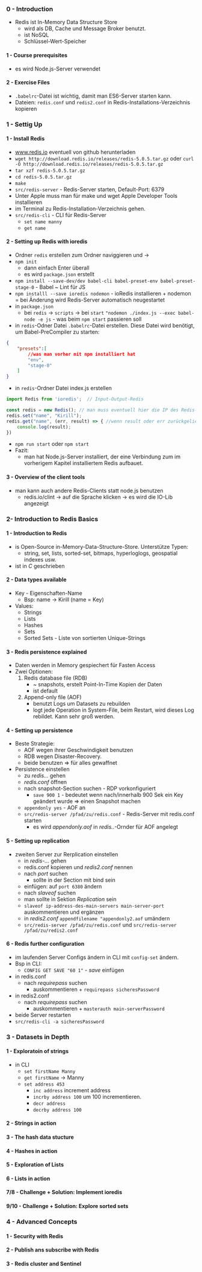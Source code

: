 ### 0 - Introduction
* Redis ist In-Memory Data Structure Store
    * wird als DB, Cache und Message Broker benutzt. 
    * ist NoSQL 
    * Schlüssel-Wert-Speicher
#### 1 - Course prerequisites
* es wird Node.js-Server verwendet
#### 2 - Exercise Files
* `.babelrc`-Datei ist wichtig, damit man ES6-Server starten kann.
* Dateien: `redis.conf` und `redis2.conf` in Redis-Installations-Verzeichnis kopieren
### 1 - Settig Up
#### 1 - Install Redis
* www.redis.io eventuell von github herunterladen
* `wget http://download.redis.io/releases/redis-5.0.5.tar.gz` oder `curl -O http://download.redis.io/releases/redis-5.0.5.tar.gz`
* `tar xzf redis-5.0.5.tar.gz`
* `cd redis-5.0.5.tar.gz`
* `make`
* `src/redis-server` - Redis-Server starten, Default-Port: 6379
* Unter Apple muss man für make und wget Apple Developer Tools installieren
* im Terminal zu Redis-Installation-Verzeichnis gehen.
* `src/redis-cli` - CLI für Redis-Server
    * `set name manny`
    * `get name` 
#### 2 - Setting up Redis with ioredis
* Ordner `redis` erstellen zum Ordner naviggieren und ->
* `npm init`
    * dann einfach Enter überall 
    * es wird `package.json` erstellt
* `npm install --save-dev/dev babel-cli babel-preset-env babel-preset-stage-0` - Babel ~ Lint für JS
* `npm installl --save ioredis nodemon` - ioRedis installieren + nodemon = bei Änderung wird Redis-Server automatisch neugestartet
* in `package.json`
    * bei `redis` -> `scripts` -> bei `start` `"nodemon ./index.js --exec babel-node -e js` - was beim `npm start` passieren soll
* in `redis`-Odner Datei `.babelrc`-Datei erstellen. Diese Datei wird benötigt, um Babel-PreCompiler zu starten:
```json
{
    "presets":[
        //was man vorher mit npm installiert hat
        "env",
        "stage-0"
    ]
}
```
* in `redis`-Ordner Datei index.js erstellen
```js
import Redis from 'ioredis';  // Input-Output-Redis

const redis = new Redis(); // man muss eventuell hier die IP des Redis-Hosts einsetzen
redis.set("name", "Kirill");
redis.get("name", (err, result) => { //wenn result oder err zurückgeliefert und beide nicht Null dann führe disen Block aus
    console.log(result);
})
```
* `npm run start` oder `npm start`
* Fazit:
    * man hat Node.js-Server installiert, der eine Verbindung zum im vorherigem Kapitel installiertem Redis aufbauet. 
#### 3 - Overview of the client tools
* man kann auch andere Redis-Clients statt node.js benutzen
    * redis.io/clint -> auf die Sprache klicken -> es wird die IO-Lib angezeigt
### 2- Introduction to Redis Basics
#### 1 - Introduction to Redis
* is Open-Source in-Memory-Data-Structure-Store. Unterstütze Typen:
    * string, set, lists, sorted-set, bitmaps, hyperloglogs, geospatial indexes usw.
* ist in *C* geschrieben
#### 2 - Data types available
* Key - Eigenschaften-Name
    * Bsp: name -> Kirill (name = Key)
* Values:
    * Strings
    * Lists
    * Hashes 
    * Sets
    * Sorted Sets - Liste von sortierten Unique-Strings
#### 3 - Redis persistence explained
* Daten werden in Memory gespiechert für Fasten Access
* Zwei Optionen:
    1. Redis database file (RDB)
        * ~ snapshots, erstelt Point-In-Time Kopien der Daten
        * ist default
    2. Append-only file (AOF)
        * benutzt Logs um Datasets zu rebuilden
        * logt jede Operation in System-File, beim Restart, wird dieses Log rebildet. Kann sehr groß werden.

#### 4 - Setting up persistence
* Beste Strategie:
    * AOF wegen ihrer Geschwindigkeit benutzen
    * RDB wegen Disaster-Recovery.
    * beide benutzen => für alles gewaffnet
* Persistence einstellen
    * zu *redis...* gehen
    * *redis.conf* öffnen
    * nach snapshot-Section suchen - RDP vorkonfiguriert
        * `save 900 1` - bedeutet wenn nach/innerhalb 900 Sek ein Key geändert wurde => einen Snapshot machen
    * `appendonly yes` - AOF an
    * `src/redis-server /pfad/zu/redis.conf` - Redis-Server mit redis.conf starten
        * es wird *appendonly.aof* in *redis..*-Ornder für AOF angelegt 
#### 5 - Setting up replication
+ zweiten Server zur Rerplication einstellen
    + in *redis-...* gehen
    * redis.conf kopieren und *redis2.conf* nennen
    * nach *port* suchen
        *  sollte in der Section mit bind sein
    * einfügen: auf `port 6380` ändern
    * nach *slaveof* suchen
    * man sollte in Sektion *Replication* sein
    * `slaveof ip-address-des-main-servers main-server-port` auskommentieren und ergänzen
    * in *redis2.conf* `appendfilename "appendonly2.aof` umändern
    * `src/redis-server /pfad/zu/redis.conf` und `src/redis-server /pfad/zu/redis2.conf`

#### 6 - Redis further configuration
* im laufenden Server Configs ändern in CLI mit `config-set` ändern.
* Bsp in CLI:
    * `CONFIG GET SAVE "60 1"` - *save* einfügen
* in redis.conf
    * nach *requirepass* suchen
        * auskommentieren + `requirepass sicheresPassword`
* in redis2.conf
    * nach *requirepass* suchen
        * auskommentieren + `masterauth main-serverPassword`
* beide Server restarten
* `src/redis-cli -a sicheresPassword`
### 3 - Datasets in Depth
#### 1 - Exploratoin of strings
* in CLI
    * `set firstName Manny`
    * `get firstName` -> Manny
    * `set address 453`
        * `inc address` increment address
        * `incrby address 100` um 100 incrementieren.
        * `decr address`
        * `decrby address 100` 
#### 2 - Strings in action
#### 3 - The hash data stucture
#### 4 - Hashes in action
#### 5 - Exploration of Lists
#### 6 - Lists in action
#### 7/8 - Challenge + Solution: Implement ioredis
#### 9/10 - Challenge + Solution: Explore sorted sets

### 4 - Advanced Concepts
#### 1 - Security with Redis
#### 2 - Publish ans subscribe with Redis
#### 3 - Redis cluster and Sentinel